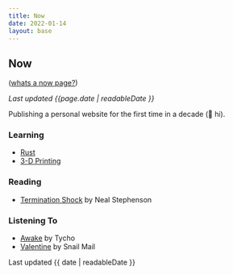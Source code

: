 ```yaml
---
title: Now
date: 2022-01-14
layout: base
---
```


## Now
([whats a now page?](https://nownownow.com/about))

_Last updated {{page.date | readableDate }}_

Publishing a personal website for the first time in a decade (👋 hi).

### Learning

* [Rust](https://www.rust-lang.org)
* [3-D Printing](https://www.prusa3d.com/product/original-prusa-mini-kit-2/)

### Reading

* [Termination Shock](https://www.indiebound.org/book/9780063028050) by Neal Stephenson

### Listening To

* [Awake](https://www.discogs.com/master/665381-Tycho-Awake) by Tycho
* [Valentine](https://www.discogs.com/master/2365852-Snail-Mail-Valentine) by Snail Mail

Last updated {{ date | readableDate }}
